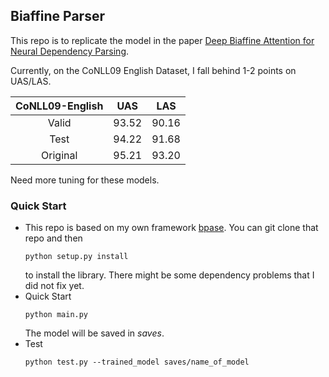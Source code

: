 ## Biaffine Parser

This repo is to replicate the model in the paper [Deep Biaffine Attention for Neural Dependency Parsing](https://arxiv.org/abs/1611.01734). 

Currently, on the CoNLL09 English Dataset, I fall behind 1-2 points on UAS/LAS.


| CoNLL09-English | UAS | LAS |
|:-------:|:----:|:----:|
| Valid   | 93.52| 90.16|
| Test    | 94.22| 91.68|
| Original| 95.21| 93.20|


Need more tuning for these models.

### Quick Start

- This repo is based on my own framework [bpase](https://github.com/Impavidity/pbase). You can git clone that repo and then 
    ```text
    python setup.py install
    ```
    to install the library. There might be some dependency problems that I did not fix yet.
- Quick Start
    ```text
    python main.py 
    ``` 
    The model will be saved in *saves*.
- Test
    ```text
    python test.py --trained_model saves/name_of_model
    ```
    




